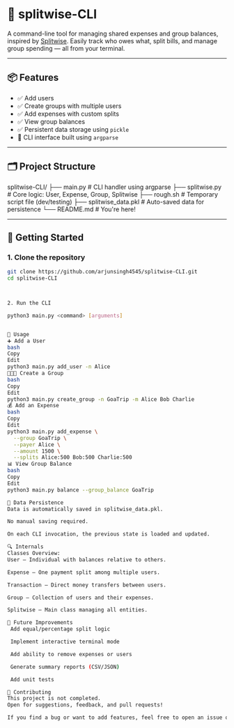 # 💸 splitwise-CLI

A command-line tool for managing shared expenses and group balances, inspired by [Splitwise](https://splitwise.com). Easily track who owes what, split bills, and manage group spending — all from your terminal.

---

## 📦 Features

- ✅ Add users
- ✅ Create groups with multiple users
- ✅ Add expenses with custom splits
- ✅ View group balances
- ✅ Persistent data storage using `pickle`
- 🚧 CLI interface built using `argparse`

---

## 🗂️ Project Structure

splitwise-CLI/
├── main.py # CLI handler using argparse
├── splitwise.py # Core logic: User, Expense, Group, Splitwise
├── rough.sh # Temporary script file (dev/testing)
├── splitwise_data.pkl # Auto-saved data for persistence
└── README.md # You're here!


---

## 🚀 Getting Started

### 1. Clone the repository

```bash
git clone https://github.com/arjunsingh4545/splitwise-CLI.git
cd splitwise-CLI



2. Run the CLI

python3 main.py <command> [arguments]


🔧 Usage
➕ Add a User
bash
Copy
Edit
python3 main.py add_user -n Alice
🧑‍🤝‍🧑 Create a Group
bash
Copy
Edit
python3 main.py create_group -n GoaTrip -m Alice Bob Charlie
💰 Add an Expense
bash
Copy
Edit
python3 main.py add_expense \
  --group GoaTrip \
  --payer Alice \
  --amount 1500 \
  --splits Alice:500 Bob:500 Charlie:500
📊 View Group Balance
bash
Copy
Edit
python3 main.py balance --group_balance GoaTrip

💾 Data Persistence
Data is automatically saved in splitwise_data.pkl.

No manual saving required.

On each CLI invocation, the previous state is loaded and updated.

🔍 Internals
Classes Overview:
User – Individual with balances relative to others.

Expense – One payment split among multiple users.

Transaction – Direct money transfers between users.

Group – Collection of users and their expenses.

Splitwise – Main class managing all entities.

🧠 Future Improvements
 Add equal/percentage split logic

 Implement interactive terminal mode

 Add ability to remove expenses or users

 Generate summary reports (CSV/JSON)

 Add unit tests

🤝 Contributing
This project is not completed.
Open for suggestions, feedback, and pull requests!

If you find a bug or want to add features, feel free to open an issue or submit a PR.
